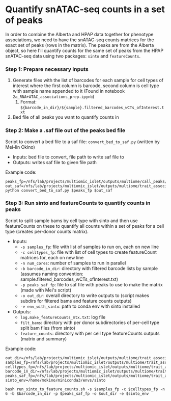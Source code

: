 # Quantify snATAC-seq counts in a set of peaks

In order to combine the Alberta and HPAP data together for phenotype associations, we need to have the snATAC-seq counts matrices for the exact set of peaks (rows in the matrix). The peaks are from the Alberta object, so here I'll quantify counts for the same set of peaks from the HPAP snATAC-seq data using two packages: `sinto` and `featureCounts`.

### Step 1: Prepare necessary inputs
1. Generate files with the list of barcodes for each sample for cell types of interest where the first column is barcode, second column is cell type with sample name appended to it (Found in notebook `2a_RNA+ATAC_associations_prep.ipynb`)
    1. Format: `${barcode_in_dir}/${sample}.filtered_barcodes_wCTs_ofInterest.txt`
2. Bed file of all peaks you want to quantify counts in

### Step 2: Make a .saf file out of the peaks bed file
Script to convert a bed file to a saf file: `convert_bed_to_saf.py` (written by Mei-lin Okino)
- Inputs: bed file to convert, file path to write saf file to
- Outputs: writes saf file to given file path

Example code:
```
peaks_fp=/nfs/lab/projects/multiomic_islet/outputs/multiome/call_peaks/240304_union_peaks/union_peaks.sort.bed
out_saf=/nfs/lab/projects/multiomic_islet/outputs/multiome/trait_associations/HPAP_ATAC_processing_featureCounts/240308_union_peaks_sort.saf
python convert_bed_to_saf.py $peaks_fp $out_saf
```

### Step 3: Run sinto and featureCounts to quantify counts in peaks
Script to split sample bams by cell type with sinto and then use featureCounts on these to quantify all counts within a set of peaks for a cell type (creates per-donor counts matrix).
- Inputs: 
    - `-s samples_fp`: file with list of samples to run on, each on new line
    - `-c celltypes_fp`: file with list of cell types to create featureCount matrices for, each on new line
    - `-n num_cores`: number of samples to run in parallel
    - `-b barcode_in_dir`: directory with filtered barcode lists by sample (assumes naming convention: sample.filtered_barcodes_wCTs_ofInterest.txt)
    - `-p peaks_saf_fp`: file to saf file with peaks to use to make the matrix (made with Mei's script)
    - `-o out_dir`: overall directory to write outputs to (script makes subdirs for filtered bams and feature counts outputs)
    - `-e env_with_sinto`: path to conda env with sinto installed
- Outputs:
    - `log.make_featureCounts_mtx.txt`: log file
    - `filt_bams`: directory with per donor subdirectories of per-cell type split bam files (from sinto)
    - `feature_counts`: directory with per cell type featureCounts outputs (matrix and summary)

Example code:
```
out_dir=/nfs/lab/projects/multiomic_islet/outputs/multiome/trait_associations/240308_HPAP_ATAC_processing/240313_4missing_samples
samples_fp=/nfs/lab/projects/multiomic_islet/outputs/multiome/trait_associations/240308_HPAP_ATAC_processing/hpap_nd_atac_samples_more.txt
celltypes_fp=/nfs/lab/projects/multiomic_islet/outputs/multiome/trait_associations/fin_HPAP_ATAC_processing/celltypes.txt
barcode_in_dir=/nfs/lab/projects/multiomic_islet/outputs/multiome/trait_associations/HPAP_ATAC_processing_featureCounts/sample_barcodes
peaks_saf_fp=/nfs/lab/projects/multiomic_islet/outputs/multiome/trait_associations/240308_HPAP_ATAC_processing/240308_union_peaks_sort.saf
sinto_env=/home/mokino/miniconda3/envs/sinto

bash run_sinto_to_feature_counts.sh -s $samples_fp -c $celltypes_fp -n 6 -b $barcode_in_dir -p $peaks_saf_fp -o $out_dir -e $sinto_env
```
